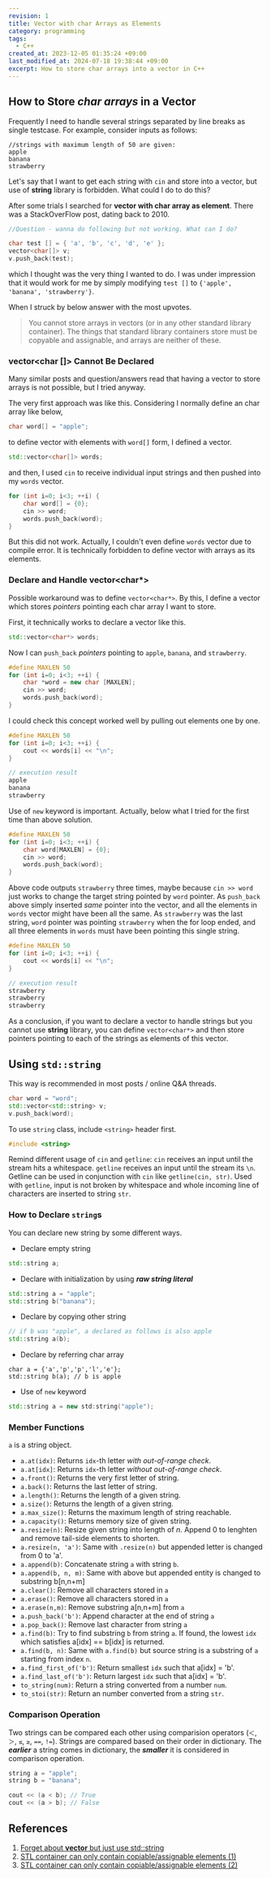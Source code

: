 ```yaml
---
revision: 1
title: Vector with char Arrays as Elements
category: programming
tags:
  - C++
created_at: 2023-12-05 01:35:24 +09:00
last_modified_at: 2024-07-18 19:38:44 +09:00
excerpt: How to store char arrays into a vector in C++
---
```


## How to Store *char arrays* in a Vector

Frequently I need to handle several strings separated by line breaks as single testcase.  For example, consider inputs as follows:

```
//strings with maximum length of 50 are given:
apple
banana
strawberry
```

Let's say that I want to get each string with `cin` and store into a vector, but use of **string** library is forbidden.  What could I do to do this?

After some trials I searched for **vector with char array as element**.  There was a StackOverFlow post, dating back to 2010.

```cpp
//Question - wanna do following but not working. What can I do?

char test [] = { 'a', 'b', 'c', 'd', 'e' };
vector<char[]> v;
v.push_back(test);
```

which I thought was the very thing I wanted to do.  I was under impression that it would work for me by simply modifying `test []` to `{'apple', 'banana', 'strawberry'}`.

When I struck by below answer with the most upvotes.

> You cannot store arrays in vectors (or in any other standard library container).  The things that standard library containers store must be copyable and assignable, and arrays are neither of these.

### vector<char []> Cannot Be Declared

Many similar posts and question/answers read that having a vector to store arrays is not possible, but I tried anyway.

The very first approach was like this.  Considering I normally define an char array like below,

```cpp
char word[] = "apple";
```

to define vector with elements with `word[]` form, I defined a vector.

```cpp
std::vector<char[]> words;
```

and then, I used `cin` to receive individual input strings and then pushed into my `words` vector.

```cpp
for (int i=0; i<3; ++i) {
    char word[] = {0};
    cin >> word;
    words.push_back(word);
}
```

But this did not work.  Actually, I couldn't even define `words` vector due to compile error.  It is technically forbidden to define vector with arrays as its elements.

### Declare and Handle vector<char*>

Possible workaround was to define `vector<char*>`.  By this, I define a vector which stores *pointers* pointing each char array I want to store.

First, it technically works to declare a vector like this.

```cpp
std::vector<char*> words;
```

Now I can `push_back` *pointers* pointing to `apple`, `banana`, and `strawberry`.

```cpp
#define MAXLEN 50
for (int i=0; i<3; ++i) {
    char *word = new char [MAXLEN];
    cin >> word;
    words.push_back(word);
}
```

I could check this concept worked well by pulling out elements one by one.

```cpp
#define MAXLEN 50
for (int i=0; i<3; ++i) {
    cout << words[i] << "\n";
}

// execution result
apple
banana
strawberry
```

Use of `new` keyword is important.  Actually, below what I tried for the first time than above solution.

```cpp
#define MAXLEN 50
for (int i=0; i<3; ++i) {
    char word[MAXLEN] = {0};
    cin >> word;
    words.push_back(word);
}
```

Above code outputs `strawberry` three times, maybe because `cin >> word` just works to change the target string pointed by `word` pointer.  As `push_back` above simply inserted *same* pointer into the vector, and all the elements in `words` vector might have been all the same.  As `strawberry` was the last string, `word` pointer was pointing `strawberry` when the for loop ended, and all three elements in `words` must have been pointing this single string.

```cpp
#define MAXLEN 50
for (int i=0; i<3; ++i) {
    cout << words[i] << "\n";
}

// execution result
strawberry
strawberry
strawberry
```

As a conclusion, if you want to declare a vector to handle strings but you cannot use **string** library, you can define `vector<char*>` and then store pointers pointing to each of the strings as elements of this vector.

## Using `std::string`

This way is recommended in most posts / online Q&A threads.  

```cpp
char word = "word";
std::vector<std::string> v;
v.push_back(word);
```

To use `string` class, include `<string>` header first.

```cpp
#include <string>
```

Remind different usage of `cin` and `getline`:  `cin` receives an input until the stream hits a whitespace.  `getline` receives an input until the stream its `\n`.  Getline can be used in conjunction with `cin` like `getline(cin, str)`.  Used with `getline`, input is not broken by whitespace and whole incoming line of characters are inserted to string `str`.

### How to Declare `string`s

You can declare new string by some different ways.

- Declare empty string
```cpp
std::string a;
```
- Declare with initialization by using ***raw string literal***
```cpp
std::string a = "apple";
std::string b("banana");
```
- Declare by copying other string
```cpp
// if b was "apple", a declared as follows is also apple
std::string a(b);
```
- Declare by referring char array
```
char a = {'a','p','p','l','e'};
std::string b(a); // b is apple
```
- Use of `new` keyword
```cpp
std::string a = new std:string("apple");
```

### Member Functions

`a` is a string object.
- `a.at(idx)`: Returns `idx`-th letter *with out-of-range check*.
- `a.at[idx]`: Returns `idx`-th letter *without out-of-range check*.
- `a.front()`: Returns the very first letter of string.
- `a.back()`: Returns the last letter of string.
- `a.length()`: Returns the length of a given string.
- `a.size()`: Returns the length of a given string.
- `a.max_size()`: Returns the maximum length of string reachable.
- `a.capacity()`: Returns memory size of given string.
- `a.resize(n)`: Resize given string into length of *n*.  Append 0 to lenghten and remove tail-side elements to shorten.
- `a.resize(n, 'a')`: Same with `.resize(n)` but appended letter is changed from 0 to 'a'.
- `a.append(b)`: Concatenate string `a` with string `b`.
- `a.append(b, n, m)`: Same with above but appended entity is changed to substring b\[n,n+m\]
- `a.clear()`: Remove all characters stored in `a`
- `a.erase()`: Remove all characters stored in `a`
- `a.erase(n,m)`: Remove substring a\[n,n+m\] from `a`
- `a.push_back('b')`: Append character at the end of string `a`
- `a.pop_back()`: Remove last character from string `a`
- `a.find(b)`: Try to find substring `b` from string `a`.  If found, the lowest `idx` which satisfies a\[idx\] == b\[idx\] is returned.
- `a.find(b, n)`: Same with `a.find(b)` but source string is a substring of `a` starting from index `n`.
- `a.find_first_of('b')`: Return smallest `idx` such that a\[idx\] = 'b'.
- `a.find_last_of('b')`: Return largest `idx` such that a\[idx\] = 'b'.
- `to_string(num)`: Return a string converted from a number `num`.
- `to_stoi(str)`: Return an number converted from a string `str`.

### Comparison Operation

Two strings can be compared each other using comparision operators (`＜`, `＞`, `≤`, `≥`, `==`, `!=`).  Strings are compared based on their order in dictionary.  The ***earlier*** a string comes in dictionary, the ***smaller*** it is considered in comparison operation.

```cpp
string a = "apple";
string b = "banana";

cout << (a < b); // True
cout << (a > b); // False
```

## References

1. [Forget about **vector** but just use std::string](https://stackoverflow.com/questions/2392308/c-vector-of-char-array)
2. [STL container can only contain copiable/assignable elements (1)](https://itecnote.com/tecnote/c-vector-of-char-array/)
3. [STL container can only contain copiable/assignable elements (2)](https://copyprogramming.com/howto/c-vector-of-char-array)